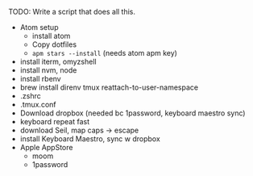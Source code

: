 TODO:
Write a script that does all this.

- Atom setup
  - install atom
  - Copy dotfiles
  - `apm stars --install` (needs atom apm key)
- install iterm, omyzshell
- install nvm, node
- install rbenv
- brew install direnv tmux reattach-to-user-namespace
- .zshrc
- .tmux.conf
- Download dropbox (needed bc 1password, keyboard maestro sync)
- keyboard repeat fast
- download Seil, map caps -> escape
- install Keyboard Maestro, sync w dropbox
- Apple AppStore
  - moom
  - 1password
